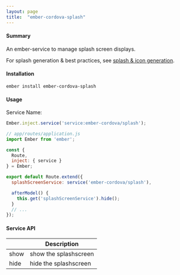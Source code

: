 ```yaml
---
layout: page
title:  "ember-cordova-splash"
---
```


#### Summary

An ember-service to manage splash screen displays.

For splash generation & best practices, see [splash & icon generation](/pages/workflow/icon_splash_management).

#### Installation

```
ember install ember-cordova-splash
```

#### Usage

Service Name:

```js
Ember.inject.service('service:ember-cordova/splash');
```

```js
// app/routes/application.js
import Ember from 'ember';

const {
  Route,
  inject: { service }
} = Ember;

export default Route.extend({
  splashScreenService: service('ember-cordova/splash'),

  afterModel() {
    this.get('splashScreenService').hide();
  }
  // ...
});
```

#### Service API

|   | Description |
|---|-------------|
|show | show the splashscreen|
|hide | hide the splashscreen|
